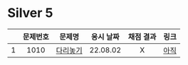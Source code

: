 # Silver 5
||문제번호|문제명|응시 날짜|채점 결과|링크|
|:-:|:--:|:--:|:---:|:---:|--|
|1|1010|[다리놓기](./1010.js)|22.08.02|X|[아직]()|
